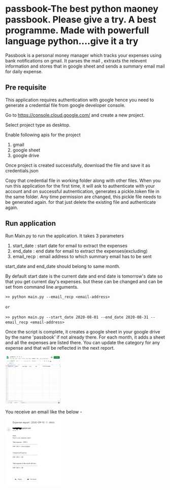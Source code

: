 # passbook-The best python maoney passbook. Please give a try. A best programme. Made with powerfull language python....give it a try
Passbook is a personal money manager which tracks your expenses using bank notifications on gmail. It parses the mail , extraxts the relevent information and stores that in google sheet and sends a summary email mail for daily expense.

## Pre requisite

This application requires authentication with google hence you need to generate a credential file from google developer console. 

Go to https://console.cloud.google.com/ and create a new project. 

Select project type as desktop.

Enable following apis for the project
1. gmail
2. google sheet
3. google drive

Once project is created successfully, download the file and save it as credentials.json

Copy that credential file in working folder along with other files. When you run this application for the first time, it will ask to authenticate with your account and on successful autnentication, generates a pickle.token file in the same folder.
Any time permission are changed, this pickle file needs to be generated again. for that just delete the existing file and authenticate again.

## Run application

Run Main.py to run the application. It takes 3 parameters

1. start_date : start date for email to extract the expenses
2. end_date : end date for email to extract the expenses(excluding)
3. email_recp : email address to which summary email has to be sent

start_date and end_date should belong to same month.

By default start date is the current date and end date is tomorrow's date so that you get current day's expenses. but these can be changed and can be set from command line arguments.

    >> python main.py --email_recp <email-address>  

    or 

    >> python main.py --start_date 2020-08-01 --end_date 2020-08-31 --email_recp <email-address>  

Once the script is complete, it creates a google sheet in your google drive by the name 'passbook' if not already there.
For each month, it adds a sheet and all the expenses are listed there. You can update the category for any expense and that will be reflected in the next report.  

<img src="/assets/images/gsheet.PNG" width="35%">

You receive an email like the below -

<img src="/assets/images/mail.PNG" width="35%">









